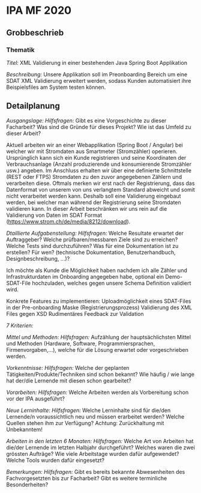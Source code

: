 # IPA MF 2020

## Grobbeschrieb

### Thematik

*Titel:* XML Validierung in einer bestehenden Java Spring Boot Applikation

*Beschreibung:*
Unsere Applikation soll im Preonboarding Bereich um eine SDAT XML Validierung erweitert werden, sodass Kunden automatisiert ihre Beispielsfiles am System testen können.


## Detailplanung

*Ausgangslage:*
*Hilfsfragen:* Gibt es eine Vorgeschichte zu dieser Facharbeit? Was sind die Gründe für dieses Projekt? Wie ist das Umfeld zu dieser Arbeit?

Aktuell arbeiten wir an einer Webapplikation (Spring Boot / Angular) bei welcher wir mit Stromdaten aus Smartmeter (Stromzähler) operieren. Ursprünglich kann sich ein Kunde registrieren und seine Koordinaten der Verbrauchsanlage (Anzahl produzierende und konsumierende Stromzähler usw.) angeben. Im Anschluss erhalten wir über eine definierte Schnittstelle (REST oder FTPS) Stromdaten zu den zuvor angegebenen Zählern und verarbeiten diese. Oftmals merken wir erst nach der Registrierung, dass das Datenformat von unserem von uns verlangtem Standard abweicht und somit nicht verarbeitet werden kann. Deshalb soll eine Validierung eingebaut werden, bei welcher man während der Registrierung seine Stromdaten validieren kann. In dieser Arbeit beschränken wir uns rein auf die Validierung von Daten im SDAT Format (https://www.strom.ch/de/media/8212/download).


*Dtaillierte Aufgabenstellung:*
*Hilfsfragen:* Welche Resultate erwartet der Auftraggeber? Welche prüfbaren/messbaren Ziele sind zu erreichen? Welche Tests sind durchzuführen? Was für eine Dokumentation ist zu erstellen? Für wen? (technische Dokumentation, Benutzerhandbuch, Designbeschreibung, ...)?

Ich möchte als Kunde die Möglichkeit haben nachdem ich alle Zähler und Infrastrukturdaten im Onboarding angegeben habe, optional ein Demo-SDAT-File hochzuladen, welches gegen unsere Schema Definition validiert wird. 

Konkrete Features zu implementieren:
Uploadmöglichkeit eines SDAT-Files in der Pre-onboarding Maske (Registrierungsprozess)
Validierung des XML Files gegen XSD
Rudimentäres Feedback zur Validation


*7 Kriterien:*


*Mittel und Methoden:*
*Hilfsfragen:* Aufzählung der hauptsächlichsten Mittel und Methoden (Hardware, Software, Programmiersprachen, Firmenvorgaben,...), welche für die Lösung erwartet oder vorgeschrieben werden.


*Vorkenntnisse:*
*Hilfsfragen:* Welche der geplanten Tätigkeiten/Produkte/Techniken sind schon bekannt? Wie häufig / wie lange hat der/die Lernende mit diesen schon gearbeitet?


*Vorarbeiten:*
*Hilfsfragen:* Welche Arbeiten werden als Vorbereitung schon vor der IPA ausgeführt?


*Neue Lerninhalte:*
*Hilfsfragen:* Welche Lerninhalte sind für die/den Lernende/n voraussichtlich neu und müssen erarbeitet werden? Welche Quellen stehen ihm zur Verfügung? Achtung: Zurückhaltung mit Unbekanntem!


*Arbeiten in den letzten 6 Monaten:*
*Hilfsfragen:* Welche Art von Arbeiten hat die/der Lernende im letzten Halbjahr durchgeführt? Welches waren die zwei grössten Aufträge? Wie viele Arbeitstage wurden dafür aufgewendet? Welche Tools wurden dafür eingesetzt?


*Bemerkungen:*
*Hilfsfragen:* Gibt es bereits bekannte Abwesenheiten des Fachvorgesetzten bis zur Facharbeit? Gibt es weitere terminliche Besonderheiten?



